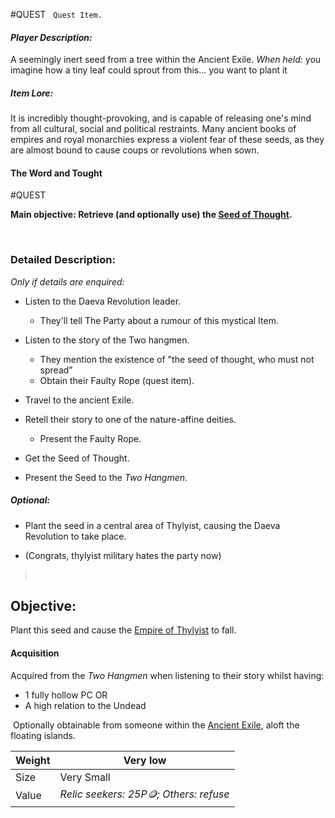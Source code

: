 ---
---

\#QUEST 
 
`Quest Item.`

#### *Player Description:*

A seemingly inert seed from a tree within the Ancient Exile.
*When held:* you imagine how a tiny leaf could sprout from this... you want to plant it

##### *Item Lore:*

It is incredibly thought-provoking, and is capable of releasing one's mind from all cultural, social and political restraints.
Many ancient books of empires and royal monarchies express a violent fear of these seeds, as they are almost bound to cause coups or revolutions when sown.

#### The Word and Tought

\#QUEST 

**Main objective: Retrieve (and optionally use) the [Seed of Thought](Seed%20of%20Thought.md).**

 

### Detailed Description:

*Only if details are enquired:*

* Listen to the Daeva Revolution leader.
  
  * They'll tell The Party about a rumour of this mystical Item.
* Listen to the story of the Two hangmen.
  
  * They mention the existence of "the seed of thought, who must not spread"
  * Obtain their Faulty Rope (quest item).
* Travel to the ancient Exile.

* Retell their story to one of the nature-affine deities.
  
  * Present the Faulty Rope.
* Get the Seed of Thought.

* Present the Seed to the *Two Hangmen*.

##### *Optional:*

* Plant the seed in a central area of Thylyist, causing the Daeva Revolution to take place.

* (Congrats, thylyist military hates the party now)

 > 
 >  

 

## Objective:

Plant this seed and cause the [Empire of Thylyist](..\..\Realms\Utuw%20System\Schi\Servilia\Regions\Areas\Empire%20of%20Thylyist\Empire%20of%20Thylyist.md) to fall.

#### Acquisition

Acquired from the *Two Hangmen* when listening to their story whilst having:

* 1 fully hollow PC
  OR
* A high relation to the Undead

 Optionally obtainable from someone within the [Ancient Exile](..\..\Realms\Utuw%20System\Schi\Servilia\Regions\Hollow%20Mountains\Ancient%20Exile.md), aloft the floating islands. 

|Weight|Very low|
|------|--------|
|Size|Very Small|
|Value|*Relic seekers: 25P🪙; Others: refuse*|
